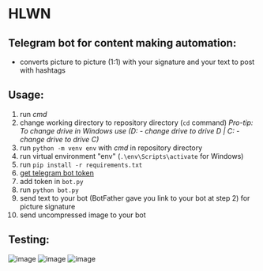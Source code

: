 # HLWN

## Telegram bot for content making automation:
- converts picture to picture (1:1) with your signature and your text to post with hashtags

## Usage:
1. run *cmd*
1. change working directory to repository directory (`cd` command)
_Pro-tip: To change drive in Windows use (D: - change drive to drive D | C: - change drive to drive C)_
1. run `python -m venv env` with *cmd* in repository directory
1. run virtual environment "env" (`.\env\Scripts\activate` for Windows)
1. run `pip install -r requirements.txt`
2. [get telegram bot token](t.me/BotFather)
3. add token in `bot.py`
4. run `python bot.py`
5. send text to your bot (BotFather gave you link to your bot at step 2) for picture signature
6. send uncompressed image to your bot


## Testing:
![image](https://user-images.githubusercontent.com/48328325/200102138-c04f790c-1a28-4ea5-bc7e-6357ef270651.png)
![image](https://user-images.githubusercontent.com/48328325/200102152-1b601e5a-345f-40d6-aacb-f423560cc04e.png)
![image](https://user-images.githubusercontent.com/48328325/200102161-9b3ddabd-209d-4f82-a745-333d16165a6e.png)
